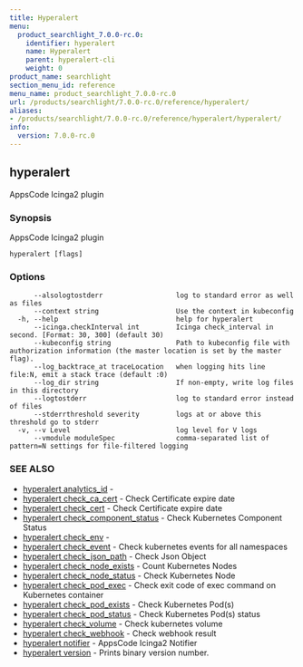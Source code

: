 ```yaml
---
title: Hyperalert
menu:
  product_searchlight_7.0.0-rc.0:
    identifier: hyperalert
    name: Hyperalert
    parent: hyperalert-cli
    weight: 0
product_name: searchlight
section_menu_id: reference
menu_name: product_searchlight_7.0.0-rc.0
url: /products/searchlight/7.0.0-rc.0/reference/hyperalert/
aliases:
- /products/searchlight/7.0.0-rc.0/reference/hyperalert/hyperalert/
info:
  version: 7.0.0-rc.0
---
```


## hyperalert

AppsCode Icinga2 plugin

### Synopsis

AppsCode Icinga2 plugin

```
hyperalert [flags]
```

### Options

```
      --alsologtostderr                  log to standard error as well as files
      --context string                   Use the context in kubeconfig
  -h, --help                             help for hyperalert
      --icinga.checkInterval int         Icinga check_interval in second. [Format: 30, 300] (default 30)
      --kubeconfig string                Path to kubeconfig file with authorization information (the master location is set by the master flag).
      --log_backtrace_at traceLocation   when logging hits line file:N, emit a stack trace (default :0)
      --log_dir string                   If non-empty, write log files in this directory
      --logtostderr                      log to standard error instead of files
      --stderrthreshold severity         logs at or above this threshold go to stderr
  -v, --v Level                          log level for V logs
      --vmodule moduleSpec               comma-separated list of pattern=N settings for file-filtered logging
```

### SEE ALSO

* [hyperalert analytics_id](/products/searchlight/7.0.0-rc.0/reference/hyperalert/hyperalert_analytics_id)	 - 
* [hyperalert check_ca_cert](/products/searchlight/7.0.0-rc.0/reference/hyperalert/hyperalert_check_ca_cert)	 - Check Certificate expire date
* [hyperalert check_cert](/products/searchlight/7.0.0-rc.0/reference/hyperalert/hyperalert_check_cert)	 - Check Certificate expire date
* [hyperalert check_component_status](/products/searchlight/7.0.0-rc.0/reference/hyperalert/hyperalert_check_component_status)	 - Check Kubernetes Component Status
* [hyperalert check_env](/products/searchlight/7.0.0-rc.0/reference/hyperalert/hyperalert_check_env)	 - 
* [hyperalert check_event](/products/searchlight/7.0.0-rc.0/reference/hyperalert/hyperalert_check_event)	 - Check kubernetes events for all namespaces
* [hyperalert check_json_path](/products/searchlight/7.0.0-rc.0/reference/hyperalert/hyperalert_check_json_path)	 - Check Json Object
* [hyperalert check_node_exists](/products/searchlight/7.0.0-rc.0/reference/hyperalert/hyperalert_check_node_exists)	 - Count Kubernetes Nodes
* [hyperalert check_node_status](/products/searchlight/7.0.0-rc.0/reference/hyperalert/hyperalert_check_node_status)	 - Check Kubernetes Node
* [hyperalert check_pod_exec](/products/searchlight/7.0.0-rc.0/reference/hyperalert/hyperalert_check_pod_exec)	 - Check exit code of exec command on Kubernetes container
* [hyperalert check_pod_exists](/products/searchlight/7.0.0-rc.0/reference/hyperalert/hyperalert_check_pod_exists)	 - Check Kubernetes Pod(s)
* [hyperalert check_pod_status](/products/searchlight/7.0.0-rc.0/reference/hyperalert/hyperalert_check_pod_status)	 - Check Kubernetes Pod(s) status
* [hyperalert check_volume](/products/searchlight/7.0.0-rc.0/reference/hyperalert/hyperalert_check_volume)	 - Check kubernetes volume
* [hyperalert check_webhook](/products/searchlight/7.0.0-rc.0/reference/hyperalert/hyperalert_check_webhook)	 - Check webhook result
* [hyperalert notifier](/products/searchlight/7.0.0-rc.0/reference/hyperalert/hyperalert_notifier)	 - AppsCode Icinga2 Notifier
* [hyperalert version](/products/searchlight/7.0.0-rc.0/reference/hyperalert/hyperalert_version)	 - Prints binary version number.


